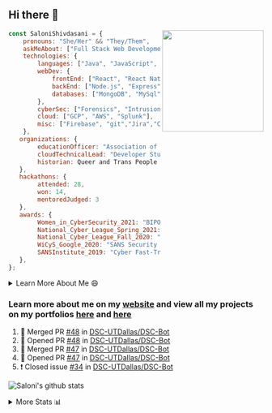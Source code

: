 ## Hi there 👋

<img align='right' src="https://storage.googleapis.com/saloni-shivdasani-resume/Saloni.png" width="200">

```javascript
const SaloniShivdasani = {
    pronouns: "She/Her" && "They/Them",
    askMeAbout: ["Full Stack Web Development", "Cloud Computing", "Cyber Security"],
    technologies: {
        languages: ["Java", "JavaScript", "SQL", "Python", "C++", "BASH", "R"],
        webDev: {
            frontEnd: ["React", "React Native", "Electron"],
            backEnd: ["Node.js", "Express", "Flask"],
            databases: ["MongoDB", "MySql"],
        },
        cyberSec: ["Forensics", "Intrusion Detection", "Security Operations", "Network and Application Penetration Testing"],
        cloud: ["GCP", "AWS", "Splunk"],
        misc: ["Firebase", "git","Jira","Confluence"]
    },
   organizations: {
        educationOfficer: "Association of Computer Machinery, UTD",
        cloudTechnicalLead: "Developer Students Club, UTD",
        historian: Queer and Trans People of Color, UTD",
   },
   hackathons: {
        attended: 28,
        won: 14,
        mentoredJudged: 3
   },
   awards: {
        Women_in_CyberSecurity_2021: "BIPOC Fellowship Award",
        National_Cyber_League_Spring_2021: "Gold Bracket Competitor - Top 15% nationally",
        National_Cyber_League_Fall_2020: "Gold Bracket Competitor - Top 15% nationally",
        WiCyS_Google_2020: "SANS Security Training Scholarship",
        SANSInstitute_2019: "Cyber Fast-Track Game Quarter-Finalist",
   },
};
```

<!--START_SECTION:table-->
<details>

<summary>Learn More About Me 😄 </summary>

I am a senior at The University of Texas at Dallas, and I am currently majoring in Software Engineering with a concentration in Information Assurance. I am interested and have experience in full stack development, cloud computing, and cybersecurity. I hope to find opportunities where I can gain exposure to algorithm and project design. My ultimate aim is to develop futuristic products for users because I am inspired by the impact of computing on society.

I have experience in full stack web development through my participation and awards in hackathons where I have learnt and used React, Node.js, Express, MongoDB, Flask, NLTK, and React Native along with GIT, GCP, and Firebase. Last semester, I was also responsible for backend development for a project at a local NGO where I created a REST API using Node.js, Express, MongoDB and SQL and hosted it on servers using GCP. 

From my coursework and local competitions, I have skills in algorithms and data structures in Java, database management using SQL and machine learning using Python and R. I have also been a quarter-finalist in a national cybersecurity completion hosted by the SANS institute.

I am also actively involved in campus organization where I am the cloud technical lead for Developer Student Club, Mentor and Education Officer for Association of Computing Machinery, event planner for Women Mentoring Women in Engineering and IT Committee member for IEEE.

</details>

<!--END_SECTION:table-->

### Learn more about me on my [website](https://www.saloni-shivdasani.codes) and view all my projects on my portfolios [here](https://www.saloni-shivdasani.codes/projects) and  [here](http://devpost.com/SaloniS)

<!--START_SECTION:activity-->
1. 🎉 Merged PR [#48](https://github.com/DSC-UTDallas/DSC-Bot/pull/48) in [DSC-UTDallas/DSC-Bot](https://github.com/DSC-UTDallas/DSC-Bot)
2. 💪 Opened PR [#48](https://github.com/DSC-UTDallas/DSC-Bot/pull/48) in [DSC-UTDallas/DSC-Bot](https://github.com/DSC-UTDallas/DSC-Bot)
3. 🎉 Merged PR [#47](https://github.com/DSC-UTDallas/DSC-Bot/pull/47) in [DSC-UTDallas/DSC-Bot](https://github.com/DSC-UTDallas/DSC-Bot)
4. 💪 Opened PR [#47](https://github.com/DSC-UTDallas/DSC-Bot/pull/47) in [DSC-UTDallas/DSC-Bot](https://github.com/DSC-UTDallas/DSC-Bot)
5. ❗️ Closed issue [#34](https://github.com/DSC-UTDallas/DSC-Bot/issues/34) in [DSC-UTDallas/DSC-Bot](https://github.com/DSC-UTDallas/DSC-Bot)
<!--END_SECTION:activity-->

![Saloni's github stats](https://github-readme-stats.vercel.app/api?username=SaloniSS)

<!--START_SECTION:table-->
<details>

<summary>More Stats 📊 </summary>

<!--START_SECTION:waka-->
![Lines of code](https://img.shields.io/badge/From%20Hello%20World%20I%27ve%20Written-1.3%20million%20lines%20of%20code-blue)

**🐱 My Github Data** 

> 🏆 385 Contributions in the Year 2021
 > 
> 📦 570.1 kB Used in Github's Storage 
 > 
> 💼 Opted to Hire
 > 
> 📜 28 Public Repositories 
 > 
> 🔑 21 Private Repositories  
 > 
**I'm a Night 🦉** 

```text
🌞 Morning    124 commits    ███░░░░░░░░░░░░░░░░░░░░░░   14.0% 
🌆 Daytime    200 commits    █████░░░░░░░░░░░░░░░░░░░░   22.57% 
🌃 Evening    340 commits    █████████░░░░░░░░░░░░░░░░   38.37% 
🌙 Night      222 commits    ██████░░░░░░░░░░░░░░░░░░░   25.06%

```
📅 **I'm Most Productive on Saturday** 

```text
Monday       133 commits    ███░░░░░░░░░░░░░░░░░░░░░░   15.01% 
Tuesday      112 commits    ███░░░░░░░░░░░░░░░░░░░░░░   12.64% 
Wednesday    74 commits     ██░░░░░░░░░░░░░░░░░░░░░░░   8.35% 
Thursday     57 commits     █░░░░░░░░░░░░░░░░░░░░░░░░   6.43% 
Friday       67 commits     ██░░░░░░░░░░░░░░░░░░░░░░░   7.56% 
Saturday     243 commits    ██████░░░░░░░░░░░░░░░░░░░   27.43% 
Sunday       200 commits    █████░░░░░░░░░░░░░░░░░░░░   22.57%

```


📊 **This Week I Spent My Time On** 

```text
⌚︎ Time Zone: America/Chicago

💬 Programming Languages: 
Other                    12 hrs 15 mins      ████████████████░░░░░░░░░   66.74% 
Dart                     5 hrs 22 mins       ███████░░░░░░░░░░░░░░░░░░   29.31% 
JavaScript               26 mins             ░░░░░░░░░░░░░░░░░░░░░░░░░   2.38% 
TypeScript               17 mins             ░░░░░░░░░░░░░░░░░░░░░░░░░   1.57% 
JSON                     0 secs              ░░░░░░░░░░░░░░░░░░░░░░░░░   0.0%

```

**I Mostly Code in JavaScript** 

```text
JavaScript               24 repos            ███████████░░░░░░░░░░░░░░   44.44% 
Java                     7 repos             ███░░░░░░░░░░░░░░░░░░░░░░   12.96% 
Python                   6 repos             ██░░░░░░░░░░░░░░░░░░░░░░░   11.11% 
TypeScript               5 repos             ██░░░░░░░░░░░░░░░░░░░░░░░   9.26% 
CSS                      3 repos             █░░░░░░░░░░░░░░░░░░░░░░░░   5.56%

```



 Last Updated on 02/07/2021
<!--END_SECTION:waka-->

<!--END_SECTION:table-->

<!--
**SaloniSS/SaloniSS** is a ✨ _special_ ✨ repository because its `README.md` (this file) appears on your GitHub profile.

Here are some ideas to get you started:

- 🔭 I’m currently working on ...
- 🌱 I’m currently learning ...
- 👯 I’m looking to collaborate on ...
- 🤔 I’m looking for help with ...
- 💬 Ask me about ...
- 📫 How to reach me: ...
- 😄 Pronouns: ...
- ⚡ Fun fact: ...
-->
